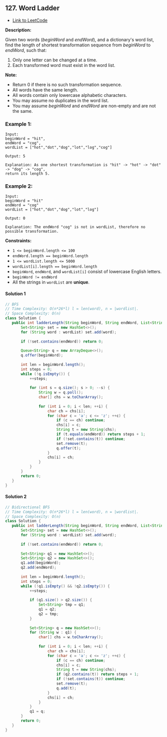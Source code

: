 ## 127. Word Ladder

- [Link to LeetCode](https://leetcode.com/problems/word-ladder/)

**Description:**



Given two words (*beginWord* and *endWord*), and a dictionary's word list, find the length of shortest transformation sequence from *beginWord* to *endWord*, such that:

1. Only one letter can be changed at a time.
2. Each transformed word must exist in the word list.

**Note:**

- Return 0 if there is no such transformation sequence.
- All words have the same length.
- All words contain only lowercase alphabetic characters.
- You may assume no duplicates in the word list.
- You may assume *beginWord* and *endWord* are non-empty and are not the same.



<!-- tabs:start -->

### **Example 1:**

```
Input:
beginWord = "hit",
endWord = "cog",
wordList = ["hot","dot","dog","lot","log","cog"]

Output: 5

Explanation: As one shortest transformation is "hit" -> "hot" -> "dot" -> "dog" -> "cog",
return its length 5.
```

### **Example 2:**

```
Input:
beginWord = "hit"
endWord = "cog"
wordList = ["hot","dot","dog","lot","log"]

Output: 0

Explanation: The endWord "cog" is not in wordList, therefore no possible transformation.
```

<!-- tabs:end -->



**Constraints:**

- `1 <= beginWord.length <= 100`
- `endWord.length == beginWord.length`
- `1 <= wordList.length <= 5000`
- `wordList[i].length == beginWord.length`
- `beginWord`, `endWord`, and `wordList[i]` consist of lowercase English letters.
- `beginWord != endWord`
- All the strings in `wordList` are **unique**.



<!-- tabs:start -->

#### **Solution 1**



```java
// BFS
// Time Complexity: O(n*26*l) l = len(word), n = |wordlist|.
// Space Complexity: O(n)
class Solution {
   public int ladderLength(String beginWord, String endWord, List<String> wordList) {
       Set<String> set = new HashSet<>();
       for (String word : wordList) set.add(word);
      
       if (!set.contains(endWord)) return 0;
      
       Queue<String> q = new ArrayDeque<>();
       q.offer(beginWord);
      
       int len = beginWord.length();
       int steps = 0;
       while (!q.isEmpty()) {
           ++steps;
          
           for (int s = q.size(); s > 0; --s) {
               String w = q.poll();
               char[] chs = w.toCharArray();
              
               for (int i = 0; i < len; ++i) {
                   char ch = chs[i];
                   for (char c = 'a'; c <= 'z'; ++c) {
                       if (c == ch) continue;
                       chs[i] = c;
                       String t = new String(chs);
                       if (t.equals(endWord)) return steps + 1;
                       if (!set.contains(t)) continue;
                       set.remove(t);
                       q.offer(t);
                   }
                   chs[i] = ch;
               }
           }
       }
       return 0;
   }
}
```



#### **Solution 2**



```java
// Bidirectional BFS
// Time Complexity: O(n*26*l) l = len(word), n = |wordlist|.
// Space Complexity: O(n)
class Solution {
   public int ladderLength(String beginWord, String endWord, List<String> wordList) {
       Set<String> set = new HashSet<>();
       for (String word : wordList) set.add(word);
      
       if (!set.contains(endWord)) return 0;
      
       Set<String> q1 = new HashSet<>();
       Set<String> q2 = new HashSet<>();
       q1.add(beginWord);
       q2.add(endWord);
      
       int len = beginWord.length();
       int steps = 0;
       while (!q1.isEmpty() && !q2.isEmpty()) {
           ++steps;
          
           if (q1.size() > q2.size()) {
               Set<String> tmp = q1;
               q1 = q2;
               q2 = tmp;
           }
          
           Set<String> q = new HashSet<>();
           for (String w : q1) {
               char[] chs = w.toCharArray();
              
               for (int i = 0; i < len; ++i) {
                   char ch = chs[i];
                   for (char c = 'a'; c <= 'z'; ++c) {
                       if (c == ch) continue;
                       chs[i] = c;
                       String t = new String(chs);
                       if (q2.contains(t)) return steps + 1;
                       if (!set.contains(t)) continue;
                       set.remove(t);
                       q.add(t);
                   }
                   chs[i] = ch;
               }
           }
           q1 = q;
       }
       return 0;
   }
}
```



<!-- tabs:end -->



